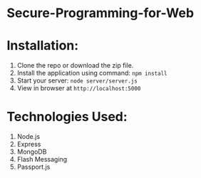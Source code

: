 # Secure-Programming-for-Web

# Installation:

 1. Clone the repo or download the zip file.
 2. Install the application using command: `npm install`
 3. Start your server: `node server/server.js`
 4. View in browser at `http://localhost:5000` 

# Technologies Used:

 1. Node.js
 2. Express
 3. MongoDB
 4. Flash Messaging
 5. Passport.js
